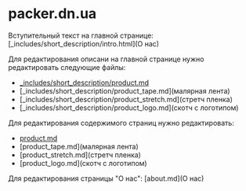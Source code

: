 # packer.dn.ua

Вступительный текст на главной странице: [_includes/short_description/intro.html](О нас)

Для редактирования описани на главной странице нужно редактировать следующие файлы:

 - [_includes/short_description/product.md](скотч)
 - [_includes/short_description/product_tape.md](малярная лента)
 - [_includes/short_description/product_stretch.md](стретч пленка)
 - [_includes/short_description/product_logo.md](скотч с логотипом)

Для редактирования содержимого страниц нужно редактировать:

 - [product.md](скотч)
 - [product_tape.md](малярная лента)
 - [product_stretch.md](стретч пленка)
 - [product_logo.md](скотч с логотипом)

Для редактирования страницы "О нас": [about.md](О нас)
